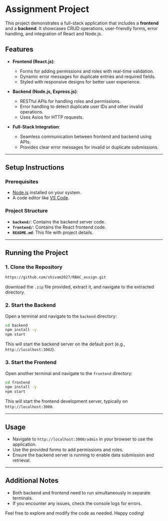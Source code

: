 
# **Assignment Project**

This project demonstrates a full-stack application that includes a **frontend** and a **backend**. It showcases CRUD operations, user-friendly forms, error handling, and integration of React and Node.js.

## **Features**
- **Frontend (React.js)**:
  - Forms for adding permissions and roles with real-time validation.
  - Dynamic error messages for duplicate entries and required fields.
  - Styled with responsive designs for better user experience.

- **Backend (Node.js, Express.js)**:
  - RESTful APIs for handling roles and permissions.
  - Error handling to detect duplicate user IDs and other invalid operations.
  - Uses Axios for HTTP requests.

- **Full-Stack Integration**:
  - Seamless communication between frontend and backend using APIs.
  - Provides clear error messages for invalid or duplicate submissions.

---

## **Setup Instructions**

### **Prerequisites**
- [Node.js](https://nodejs.org/) installed on your system.
- A code editor like [VS Code](https://code.visualstudio.com/).

### **Project Structure**
- **`backend/`**: Contains the backend server code.
- **`frontend/`**: Contains the React frontend code.
- **`README.md`**: This file with project details.

---

## **Running the Project**

### **1. Clone the Repository**
```bash
https://github.com/shivam2027/RBAC_assign.git
```
download the `.zip` file provided, extract it, and navigate to the extracted directory.

### **2. Start the Backend**
Open a terminal and navigate to the `backend` directory:
```bash
cd backend
npm install -y
npm start
```
This will start the backend server on the default port (e.g., `http://localhost:3002`).

### **3. Start the Frontend**
Open another terminal and navigate to the `frontend` directory:
```bash
cd frontend
npm install -y
npm start
```
This will start the frontend development server, typically on `http://localhost:3000`.

---

## **Usage**
- Navigate to `http://localhost:3000/admin` in your browser to use the application.
- Use the provided forms to add permissions and roles.
- Ensure the backend server is running to enable data submission and retrieval.

---

## **Additional Notes**
- Both backend and frontend need to run simultaneously in separate terminals.
- If you encounter any issues, check the console logs for errors.

Feel free to explore and modify the code as needed. Happy coding!
